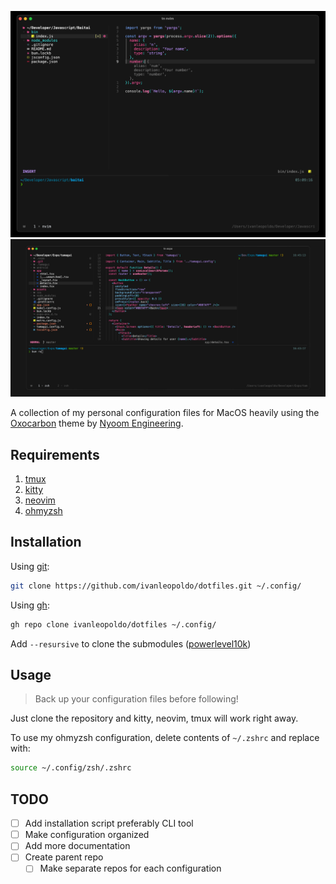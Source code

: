 ![alt text](https://github.com/ivanleopoldo/dotfiles/blob/macos/.assets/thumbnail.png?raw=true "Thumbnail")
![alt text](https://github.com/ivanleopoldo/dotfiles/blob/macos/.assets/image.png?raw=true "Image")

A collection of my personal configuration files for MacOS heavily using the [Oxocarbon](https://github.com/nyoom-engineering/oxocarbon.nvim) theme by [Nyoom Engineering](https://github.com/nyoom-engineering).

## Requirements
1. [tmux](tmux.github.io)
2. [kitty](https://sw.kovidgoyal.net/kitty/)
3. [neovim](https://neovim.io)
4. [ohmyzsh](https://ohmyz.sh)

## Installation

Using [git](https://git-scm.com):
```bash
git clone https://github.com/ivanleopoldo/dotfiles.git ~/.config/
```

Using [gh](https://cli.github.com):
```bash
gh repo clone ivanleopoldo/dotfiles ~/.config/
```

Add `--resursive` to clone the submodules ([powerlevel10k](https://github.com/romkatv/powerlevel10k]))

## Usage
> Back up your configuration files before following!

Just clone the repository and kitty, neovim, tmux will work right away.

To use my ohmyzsh configuration, delete contents of `~/.zshrc` and replace with:

```bash
source ~/.config/zsh/.zshrc
```

## TODO
- [ ] Add installation script preferably CLI tool
- [ ] Make configuration organized
- [ ] Add more documentation
- [ ] Create parent repo
  - [ ] Make separate repos for each configuration
